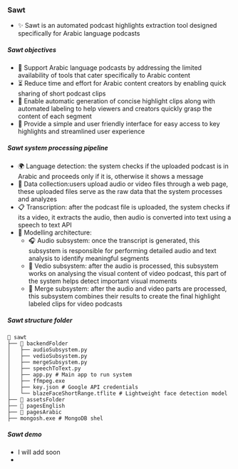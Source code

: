 ### Sawt

- ✨ Sawt is an automated podcast highlights extraction tool designed specifically for Arabic language podcasts

##### Sawt objectives
- 📢 Support Arabic language podcasts by addressing the limited availability of tools that cater specifically to Arabic content
- ⏳ Reduce time and effort for Arabic content creators by enabling quick sharing of short podcast clips
- 🎥 Enable automatic generation of concise highlight clips along with automated labeling to help viewers and creators quickly grasp the content of each segment
- 🔗 Provide a simple and user friendly interface for easy access to key highlights and streamlined user experience

##### Sawt system processing pipeline

- 🌍 Language detection: the system checks if the uploaded podcast is in Arabic and proceeds only if it is, otherwise it shows a message
- 📁 Data collection:users upload audio or video files through a web page, these uploaded files serve as the raw data that the system processes and analyzes
- 📋 Transcription: after the podcast file is uploaded, the system checks if its a video, it extracts the audio, then audio is converted into text using a speech to text API
- 🧩 Modelling architecture:
  - 🎧 Audio subsystem: once the transcript is generated, this subsystem is responsible for performing detailed audio and text analysis to identify meaningful segments 
  - 🎥 Vedio subsystem: after the audio is processed, this subsystem works on analysing the visual content of video podcast, this part of the system helps detect important visual moments
  - 🔗 Merge subsystem: after the audio and video parts are processed, this subsystem combines their results to create the final highlight labeled clips for video podcasts  

##### Sawt structure folder
```
📁 sawt
├── 📁 backendFolder
│   ├── audioSubsystem.py
│   ├── vedioSubsystem.py
│   ├── mergeSubsystem.py
│   ├── speechToText.py
│   ├── app.py # Main app to run system
│   ├── ffmpeg.exe
│   ├── key.json # Google API credentials
│   └── blazeFaceShortRange.tflite # Lightweight face detection model
├── 📁 assetsFolder
├── 📁 pagesEnglish
├── 📁 pagesArabic
├── mongosh.exe # MongoDB shel
```
##### Sawt demo 
- I will add soon
- 
